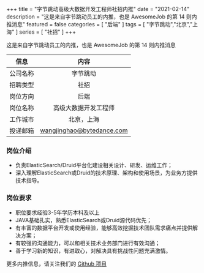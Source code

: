 +++
title = "字节跳动高级大数据开发工程师社招内推"
date = "2021-02-14"
description = "这是来自字节跳动员工的内推，也是 AwesomeJob 的第 14 则内推消息"
featured = false
categories = [
    "后端"
]
tags = [
    "字节跳动","北京","上海"
]
series = [
    "社招"
]
+++

这是来自字节跳动员工的内推，也是 AwesomeJob 的第 14 则内推消息
<!--more-->

| 信息 | 内容 |
| :-----:| :----: |
| 公司名称 | 字节跳动 |
| 招聘类型 | 社招 |
| 岗位方向 | 后端 |
| 岗位名称 | 高级大数据开发工程师 |
| 工作城市 | 北京，上海 |
| 投递邮箱 | wangjinghao@bytedance.com |

### 岗位介绍

- 负责ElasticSearch/Druid平台化建设相关设计、研发、运维工作；
- 深入理解ElasticSearch或Druid的技术原理、架构和使用场景，为业务方提供技术指导。

### 岗位要求

- 职位要求经验3-5年学历本科及以上
- JAVA基础扎实，熟悉ElasticSearch或Druid源代码优先；
- 有丰富的数据平台开发或使用经验，能够高效挖掘技术团队需求痛点并提供解决方案；
- 有较强的沟通能力，可以和相关技术业务部门进行有效沟通；
-  善于学习新的知识，有进取心，对解决具有挑战性问题充满激情。

更多内推信息，请关注我们的 [Github 项目](https://github.com/Dikea/AwesomeJob)

